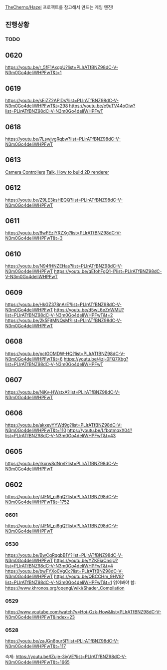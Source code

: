 ﻿#

[TheCherno/Hazel](https://github.com/TheCherno/Hazel) 프로젝트를 참고해서 만드는 게임 엔진!

## 진행상황

### TODO

## 0620

<https://youtu.be/r_5fF1AxgpU?list=PLlrATfBNZ98dC-V-N3m0Go4deliWHPFwT&t=1>

## 0619

<https://youtu.be/sEiZZ2APlDs?list=PLlrATfBNZ98dC-V-N3m0Go4deliWHPFwT&t=298>
<https://youtu.be/e9uTV44oOiw?list=PLlrATfBNZ98dC-V-N3m0Go4deliWHPFwT>

## 0618

<https://youtu.be/7LswjvgRqbw?list=PLlrATfBNZ98dC-V-N3m0Go4deliWHPFwT>

## 0613

[Camera Controllers](https://youtu.be/q7rwMoZQSmw?list=PLlrATfBNZ98dC-V-N3m0Go4deliWHPFwT&t=654)
[Talk, How to build 2D renderer](https://youtu.be/ULO8JhM9FsQ?list=PLlrATfBNZ98dC-V-N3m0Go4deliWHPFwT&t=2)

## 0612

<https://youtu.be/Z9LE3ksHEQQ?list=PLlrATfBNZ98dC-V-N3m0Go4deliWHPFwT>

## 0611

<https://youtu.be/8wFEzIYRZXg?list=PLlrATfBNZ98dC-V-N3m0Go4deliWHPFwT&t=3>

## 0610

<https://youtu.be/N94fHNZEHas?list=PLlrATfBNZ98dC-V-N3m0Go4deliWHPFwT>
<https://youtu.be/qEfohFgQ1-I?list=PLlrATfBNZ98dC-V-N3m0Go4deliWHPFwT>

## 0609

<https://youtu.be/HkGZ378nArE?list=PLlrATfBNZ98dC-V-N3m0Go4deliWHPFwT>
<https://youtu.be/d5wL6eZnWMU?list=PLlrATfBNZ98dC-V-N3m0Go4deliWHPFwT&t=2>
<https://youtu.be/2k5FjtMNQsM?list=PLlrATfBNZ98dC-V-N3m0Go4deliWHPFwT>

## 0608

<https://youtu.be/pctGOMDW-HQ?list=PLlrATfBNZ98dC-V-N3m0Go4deliWHPFwT&t=6>
<https://youtu.be/4zj-0FQ7Xbg?list=PLlrATfBNZ98dC-V-N3m0Go4deliWHPFwT>

## 0607

<https://youtu.be/NjKv-HWstxA?list=PLlrATfBNZ98dC-V-N3m0Go4deliWHPFwT>

## 0606

<https://youtu.be/akxevYYWd9g?list=PLlrATfBNZ98dC-V-N3m0Go4deliWHPFwT&t=110>
<https://youtu.be/LfbqtmqxX04?list=PLlrATfBNZ98dC-V-N3m0Go4deliWHPFwT&t=43>

## 0605

<https://youtu.be/rkxrw8dNrvI?list=PLlrATfBNZ98dC-V-N3m0Go4deliWHPFwT>

## 0602

<https://youtu.be/jIJFM_pi6gQ?list=PLlrATfBNZ98dC-V-N3m0Go4deliWHPFwT&t=1752>

### 0601

<https://youtu.be/jIJFM_pi6gQ?list=PLlrATfBNZ98dC-V-N3m0Go4deliWHPFwT>

### 0530

<https://youtu.be/BwCqRqqbB1Y?list=PLlrATfBNZ98dC-V-N3m0Go4deliWHPFwT>
<https://youtu.be/YZKEjaCnsjU?list=PLlrATfBNZ98dC-V-N3m0Go4deliWHPFwT&t=4>
<https://youtu.be/bwFYXo0VgCc?list=PLlrATfBNZ98dC-V-N3m0Go4deliWHPFwT>
<https://youtu.be/QBCCHm_9HV8?list=PLlrATfBNZ98dC-V-N3m0Go4deliWHPFwT&t=1>
    읽어봐야 함: <https://www.khronos.org/opengl/wiki/Shader_Compilation>

### 0529

<https://www.youtube.com/watch?v=Hoi-Gzk-How&list=PLlrATfBNZ98dC-V-N3m0Go4deliWHPFwT&index=23>

### 0528

<https://youtu.be/zaJGn8pur5I?list=PLlrATfBNZ98dC-V-N3m0Go4deliWHPFwT&t=117>

숙제: <https://youtu.be/lZuje-3iyVE?list=PLlrATfBNZ98dC-V-N3m0Go4deliWHPFwT&t=1665>
